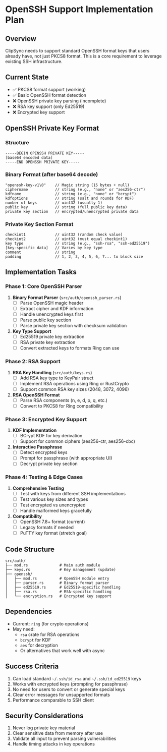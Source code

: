 # OpenSSH Support Implementation Plan

## Overview
ClipSync needs to support standard OpenSSH format keys that users already have, not just PKCS8 format. This is a core requirement to leverage existing SSH infrastructure.

## Current State
- ✅ PKCS8 format support (working)
- ✅ Basic OpenSSH format detection
- ❌ OpenSSH private key parsing (incomplete)
- ❌ RSA key support (only Ed25519)
- ❌ Encrypted key support

## OpenSSH Private Key Format

### Structure
```
-----BEGIN OPENSSH PRIVATE KEY-----
[base64 encoded data]
-----END OPENSSH PRIVATE KEY-----
```

### Binary Format (after base64 decode)
```
"openssh-key-v1\0"    // Magic string (15 bytes + null)
ciphername            // string (e.g., "none" or "aes256-ctr")
kdfname               // string (e.g., "none" or "bcrypt")
kdfoptions            // string (salt and rounds for KDF)
number of keys        // uint32 (usually 1)
public key            // string (full public key data)
private key section   // encrypted/unencrypted private data
```

### Private Key Section Format
```
checkint1             // uint32 (random check value)
checkint2             // uint32 (must equal checkint1)
key type              // string (e.g., "ssh-rsa", "ssh-ed25519")
[key-specific data]   // Varies by key type
comment               // string
padding               // 1, 2, 3, 4, 5, 6, 7... to block size
```

## Implementation Tasks

### Phase 1: Core OpenSSH Parser
1. **Binary Format Parser** (`src/auth/openssh_parser.rs`)
   - [ ] Parse OpenSSH magic header
   - [ ] Extract cipher and KDF information
   - [ ] Handle unencrypted keys first
   - [ ] Parse public key section
   - [ ] Parse private key section with checksum validation

2. **Key Type Support**
   - [ ] Ed25519 private key extraction
   - [ ] RSA private key extraction
   - [ ] Convert extracted keys to formats Ring can use

### Phase 2: RSA Support
1. **RSA Key Handling** (`src/auth/keys.rs`)
   - [ ] Add RSA key type to KeyPair struct
   - [ ] Implement RSA operations using Ring or RustCrypto
   - [ ] Support common RSA key sizes (2048, 3072, 4096)

2. **RSA OpenSSH Format**
   - [ ] Parse RSA components (n, e, d, p, q, etc.)
   - [ ] Convert to PKCS8 for Ring compatibility

### Phase 3: Encrypted Key Support
1. **KDF Implementation**
   - [ ] BCrypt KDF for key derivation
   - [ ] Support for common ciphers (aes256-ctr, aes256-cbc)

2. **Interactive Passphrase**
   - [ ] Detect encrypted keys
   - [ ] Prompt for passphrase (with appropriate UI)
   - [ ] Decrypt private key section

### Phase 4: Testing & Edge Cases
1. **Comprehensive Testing**
   - [ ] Test with keys from different SSH implementations
   - [ ] Test various key sizes and types
   - [ ] Test encrypted vs unencrypted
   - [ ] Handle malformed keys gracefully

2. **Compatibility**
   - [ ] OpenSSH 7.8+ format (current)
   - [ ] Legacy formats if needed
   - [ ] PuTTY key format (stretch goal)

## Code Structure

```
src/auth/
├── mod.rs              # Main auth module
├── keys.rs             # Key management (update)
├── openssh/
│   ├── mod.rs          # OpenSSH module entry
│   ├── parser.rs       # Binary format parser
│   ├── ed25519.rs      # Ed25519-specific handling
│   ├── rsa.rs          # RSA-specific handling
│   └── encryption.rs   # Encrypted key support
```

## Dependencies
- Current: `ring` (for crypto operations)
- May need: 
  - `rsa` crate for RSA operations
  - `bcrypt` for KDF
  - `aes` for decryption
  - Or alternatives that work well with async

## Success Criteria
1. Can load standard `~/.ssh/id_rsa` and `~/.ssh/id_ed25519` keys
2. Works with encrypted keys (prompting for passphrase)
3. No need for users to convert or generate special keys
4. Clear error messages for unsupported formats
5. Performance comparable to SSH client

## Security Considerations
1. Never log private key material
2. Clear sensitive data from memory after use
3. Validate all input to prevent parsing vulnerabilities
4. Handle timing attacks in key operations